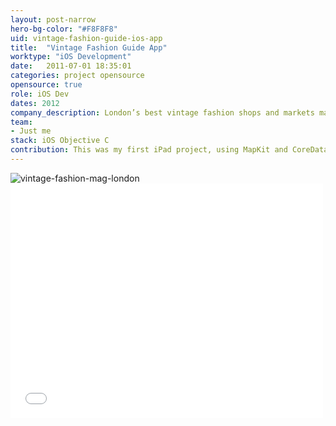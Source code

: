 ```yaml
---
layout: post-narrow
hero-bg-color: "#F8F8F8"
uid: vintage-fashion-guide-ios-app
title:  "Vintage Fashion Guide App"
worktype: "iOS Development"
date:   2011-07-01 18:35:01
categories: project opensource
opensource: true
role: iOS Dev
dates: 2012
company_description: London’s best vintage fashion shops and markets mapped in this interactive magazine.
team:
- Just me
stack: iOS Objective C
contribution: This was my first iPad project, using MapKit and CoreData.  Planned to expand to NYC, Melbourne and add push marketing campaign.
---
```


<div class="showcase">
	<img src="/img/vintage-fashion-guide-ios-app/vintage-fashion-mag-london.jpg" alt="vintage-fashion-mag-london">
  <br/>
  <div class="videoWrapper">
    <iframe src="//player.vimeo.com/video/28765397" width="500" height="375" frameborder="0"> </iframe>
  </div>
</div>

